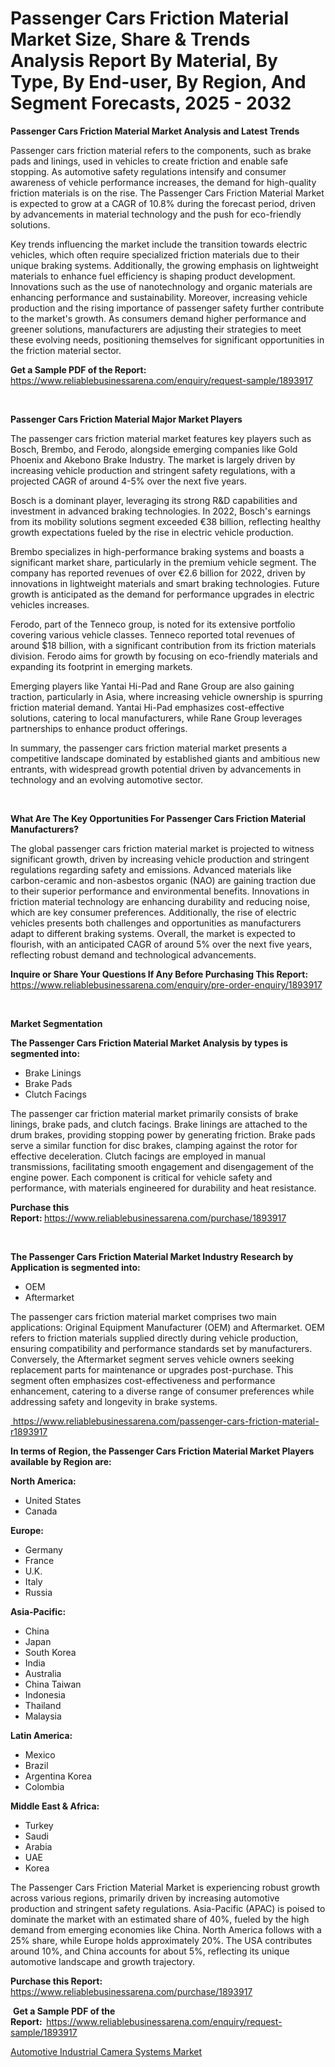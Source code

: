 <p><h1>Passenger Cars Friction Material Market Size, Share & Trends Analysis Report By Material, By Type, By End-user, By Region, And Segment Forecasts, 2025 - 2032</h1></p><p><strong>Passenger Cars Friction Material Market Analysis and Latest Trends</strong></p>
<p><p>Passenger cars friction material refers to the components, such as brake pads and linings, used in vehicles to create friction and enable safe stopping. As automotive safety regulations intensify and consumer awareness of vehicle performance increases, the demand for high-quality friction materials is on the rise. The Passenger Cars Friction Material Market is expected to grow at a CAGR of 10.8% during the forecast period, driven by advancements in material technology and the push for eco-friendly solutions. </p><p>Key trends influencing the market include the transition towards electric vehicles, which often require specialized friction materials due to their unique braking systems. Additionally, the growing emphasis on lightweight materials to enhance fuel efficiency is shaping product development. Innovations such as the use of nanotechnology and organic materials are enhancing performance and sustainability. Moreover, increasing vehicle production and the rising importance of passenger safety further contribute to the market's growth. As consumers demand higher performance and greener solutions, manufacturers are adjusting their strategies to meet these evolving needs, positioning themselves for significant opportunities in the friction material sector.</p></p>
<p><strong>Get a Sample PDF of the Report:&nbsp;</strong> <a href="https://www.reliablebusinessarena.com/enquiry/request-sample/1893917?utm_campaign=3586&utm_medium=2&utm_source=Github&utm_content=ia&utm_term=31032025&utm_id=passenger-cars-friction-material">https://www.reliablebusinessarena.com/enquiry/request-sample/1893917</a></p>
<p>&nbsp;</p>
<p><strong>Passenger Cars Friction Material Major Market Players</strong></p>
<p><p>The passenger cars friction material market features key players such as Bosch, Brembo, and Ferodo, alongside emerging companies like Gold Phoenix and Akebono Brake Industry. The market is largely driven by increasing vehicle production and stringent safety regulations, with a projected CAGR of around 4-5% over the next five years.</p><p>Bosch is a dominant player, leveraging its strong R&D capabilities and investment in advanced braking technologies. In 2022, Bosch's earnings from its mobility solutions segment exceeded €38 billion, reflecting healthy growth expectations fueled by the rise in electric vehicle production.</p><p>Brembo specializes in high-performance braking systems and boasts a significant market share, particularly in the premium vehicle segment. The company has reported revenues of over €2.6 billion for 2022, driven by innovations in lightweight materials and smart braking technologies. Future growth is anticipated as the demand for performance upgrades in electric vehicles increases.</p><p>Ferodo, part of the Tenneco group, is noted for its extensive portfolio covering various vehicle classes. Tenneco reported total revenues of around $18 billion, with a significant contribution from its friction materials division. Ferodo aims for growth by focusing on eco-friendly materials and expanding its footprint in emerging markets.</p><p>Emerging players like Yantai Hi-Pad and Rane Group are also gaining traction, particularly in Asia, where increasing vehicle ownership is spurring friction material demand. Yantai Hi-Pad emphasizes cost-effective solutions, catering to local manufacturers, while Rane Group leverages partnerships to enhance product offerings.</p><p>In summary, the passenger cars friction material market presents a competitive landscape dominated by established giants and ambitious new entrants, with widespread growth potential driven by advancements in technology and an evolving automotive sector.</p></p>
<p>&nbsp;</p>
<p><strong>What Are The Key Opportunities For Passenger Cars Friction Material Manufacturers?</strong></p>
<p><p>The global passenger cars friction material market is projected to witness significant growth, driven by increasing vehicle production and stringent regulations regarding safety and emissions. Advanced materials like carbon-ceramic and non-asbestos organic (NAO) are gaining traction due to their superior performance and environmental benefits. Innovations in friction material technology are enhancing durability and reducing noise, which are key consumer preferences. Additionally, the rise of electric vehicles presents both challenges and opportunities as manufacturers adapt to different braking systems. Overall, the market is expected to flourish, with an anticipated CAGR of around 5% over the next five years, reflecting robust demand and technological advancements.</p></p>
<p><strong>Inquire or Share Your Questions If Any Before Purchasing This Report:</strong> <a href="https://www.reliablebusinessarena.com/enquiry/pre-order-enquiry/1893917?utm_campaign=3586&utm_medium=2&utm_source=Github&utm_content=ia&utm_term=31032025&utm_id=passenger-cars-friction-material">https://www.reliablebusinessarena.com/enquiry/pre-order-enquiry/1893917</a></p>
<p>&nbsp;</p>
<p><strong>Market Segmentation</strong></p>
<p><strong>The Passenger Cars Friction Material Market Analysis by types is segmented into:</strong></p>
<p><ul><li>Brake Linings</li><li>Brake Pads</li><li>Clutch Facings</li></ul></p>
<p><p>The passenger car friction material market primarily consists of brake linings, brake pads, and clutch facings. Brake linings are attached to the drum brakes, providing stopping power by generating friction. Brake pads serve a similar function for disc brakes, clamping against the rotor for effective deceleration. Clutch facings are employed in manual transmissions, facilitating smooth engagement and disengagement of the engine power. Each component is critical for vehicle safety and performance, with materials engineered for durability and heat resistance.</p></p>
<p><strong>Purchase this Report:&nbsp;</strong><a href="https://www.reliablebusinessarena.com/purchase/1893917?utm_campaign=3586&utm_medium=2&utm_source=Github&utm_content=ia&utm_term=31032025&utm_id=passenger-cars-friction-material">https://www.reliablebusinessarena.com/purchase/1893917</a></p>
<p>&nbsp;</p>
<p><strong>The Passenger Cars Friction Material Market Industry Research by Application is segmented into:</strong></p>
<p><ul><li>OEM</li><li>Aftermarket</li></ul></p>
<p><p>The passenger cars friction material market comprises two main applications: Original Equipment Manufacturer (OEM) and Aftermarket. OEM refers to friction materials supplied directly during vehicle production, ensuring compatibility and performance standards set by manufacturers. Conversely, the Aftermarket segment serves vehicle owners seeking replacement parts for maintenance or upgrades post-purchase. This segment often emphasizes cost-effectiveness and performance enhancement, catering to a diverse range of consumer preferences while addressing safety and longevity in brake systems.</p></p>
<p><a href="https://www.reliablebusinessarena.com/passenger-cars-friction-material-r1893917?utm_campaign=3586&utm_medium=2&utm_source=Github&utm_content=ia&utm_term=31032025&utm_id=passenger-cars-friction-material">&nbsp;https://www.reliablebusinessarena.com/passenger-cars-friction-material-r1893917</a></p>
<p><strong>In terms of Region, the Passenger Cars Friction Material Market Players available by Region are:</strong></p>
<p>
    <p> <strong> North America: </strong>
        <ul>
            <li>United States</li>
            <li>Canada</li>
        </ul>
        </p> 
    <p> <strong> Europe: </strong>
        <ul>
            <li>Germany</li>
            <li>France</li>
            <li>U.K.</li>
            <li>Italy</li>
            <li>Russia</li>
        </ul>
        </p> 
    <p> <strong> Asia-Pacific: </strong>
        <ul>
            <li>China</li>
            <li>Japan</li>
            <li>South Korea</li>
            <li>India</li>
            <li>Australia</li>
            <li>China Taiwan</li>
            <li>Indonesia</li>
            <li>Thailand</li>
            <li>Malaysia</li>
        </ul>
        </p> 
    <p> <strong> Latin America: </strong>
        <ul>
            <li>Mexico</li>
            <li>Brazil</li>
            <li>Argentina Korea</li>
            <li>Colombia</li>
        </ul>
        </p> 
    <p> <strong> Middle East & Africa: </strong>
        <ul>
            <li>Turkey</li>
            <li>Saudi</li>
            <li>Arabia</li>
            <li>UAE</li>
            <li>Korea</li>
        </ul>
    </p>
    </p>
<p><p>The Passenger Cars Friction Material Market is experiencing robust growth across various regions, primarily driven by increasing automotive production and stringent safety regulations. Asia-Pacific (APAC) is poised to dominate the market with an estimated share of 40%, fueled by the high demand from emerging economies like China. North America follows with a 25% share, while Europe holds approximately 20%. The USA contributes around 10%, and China accounts for about 5%, reflecting its unique automotive landscape and growth trajectory.</p></p>
<p><strong>Purchase this Report: </strong><a href="https://www.reliablebusinessarena.com/purchase/1893917?utm_campaign=3586&utm_medium=2&utm_source=Github&utm_content=ia&utm_term=31032025&utm_id=passenger-cars-friction-material">https://www.reliablebusinessarena.com/purchase/1893917</a></p>
<p>&nbsp;<strong>Get a Sample PDF of the Report:&nbsp;&nbsp;</strong><a href="https://www.reliablebusinessarena.com/enquiry/request-sample/1893917?utm_campaign=3586&utm_medium=2&utm_source=Github&utm_content=ia&utm_term=31032025&utm_id=passenger-cars-friction-material">https://www.reliablebusinessarena.com/enquiry/request-sample/1893917</a></p>
<p><strong></strong></p>
<p><p><a href="https://github.com/baatetoshda/Market-Research-Report-List-1/blob/main/automotive-industrial-camera-systems-market.md?utm_campaign=3586&utm_medium=2&utm_source=Github&utm_content=ia&utm_term=31032025&utm_id=passenger-cars-friction-material">Automotive Industrial Camera Systems Market</a></p></p>